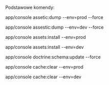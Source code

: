 Podstawowe komendy:

app/console assetic:dump --env=prod --force  

app/console assestic:dump --env=dev --force  

app/console assets:install --env=prod  

app/console assets:install --env=dev  

app/console doctrine:schema:update --force  

app/console cache:clear --env=prod  

app/console cache:clear --env=dev  

